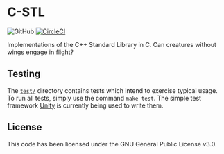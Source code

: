 # C-STL
![GitHub](https://img.shields.io/github/license/Luiserebii/C-STL?color=red)
[![CircleCI](https://circleci.com/gh/Luiserebii/C-STL.svg?style=svg)](https://circleci.com/gh/Luiserebii/C-STL)

Implementations of the C++ Standard Library in C. Can creatures without wings engage in flight?

## Testing
The [`test/`](test) directory contains tests which intend to exercise typical usage. To run all tests, simply use the command `make test`. The simple test framework [Unity](https://github.com/ThrowTheSwitch/Unity) is currently being used to write them.

## License
This code has been licensed under the GNU General Public License v3.0.
